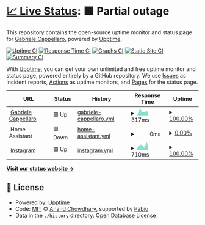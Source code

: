 # [📈 Live Status](https://status.gabrielecappellaro.me): <!--live status--> **🟧 Partial outage**

This repository contains the open-source uptime monitor and status page for [Gabriele Cappellaro](gabrielecappellaro.me), powered by [Upptime](https://github.com/upptime/upptime).

[![Uptime CI](https://github.com/cappee/upptime/workflows/Uptime%20CI/badge.svg)](https://github.com/cappee/upptime/actions?query=workflow%3A%22Uptime+CI%22)
[![Response Time CI](https://github.com/cappee/upptime/workflows/Response%20Time%20CI/badge.svg)](https://github.com/cappee/upptime/actions?query=workflow%3A%22Response+Time+CI%22)
[![Graphs CI](https://github.com/cappee/upptime/workflows/Graphs%20CI/badge.svg)](https://github.com/cappee/upptime/actions?query=workflow%3A%22Graphs+CI%22)
[![Static Site CI](https://github.com/cappee/upptime/workflows/Static%20Site%20CI/badge.svg)](https://github.com/cappee/upptime/actions?query=workflow%3A%22Static+Site+CI%22)
[![Summary CI](https://github.com/cappee/upptime/workflows/Summary%20CI/badge.svg)](https://github.com/cappee/upptime/actions?query=workflow%3A%22Summary+CI%22)

With [Upptime](https://upptime.js.org), you can get your own unlimited and free uptime monitor and status page, powered entirely by a GitHub repository. We use [Issues](https://github.com/cappee/upptime/issues) as incident reports, [Actions](https://github.com/cappee/upptime/actions) as uptime monitors, and [Pages](https://status.gabrielecappellaro.me) for the status page.

<!--start: status pages-->
<!-- This summary is generated by Upptime (https://github.com/upptime/upptime) -->
<!-- Do not edit this manually, your changes will be overwritten -->
<!-- prettier-ignore -->
| URL | Status | History | Response Time | Uptime |
| --- | ------ | ------- | ------------- | ------ |
| <img alt="" src="https://icons.duckduckgo.com/ip3/gabrielecappellaro.me.ico" height="13"> [Gabriele Cappellaro](https://gabrielecappellaro.me) | 🟩 Up | [gabriele-cappellaro.yml](https://github.com/cappee/upptime/commits/HEAD/history/gabriele-cappellaro.yml) | <details><summary><img alt="Response time graph" src="./graphs/gabriele-cappellaro/response-time-week.png" height="20"> 317ms</summary><br><a href="https://status.gabrielecappellaro.me/history/gabriele-cappellaro"><img alt="Response time 294" src="https://img.shields.io/endpoint?url=https%3A%2F%2Fraw.githubusercontent.com%2Fcappee%2Fupptime%2FHEAD%2Fapi%2Fgabriele-cappellaro%2Fresponse-time.json"></a><br><a href="https://status.gabrielecappellaro.me/history/gabriele-cappellaro"><img alt="24-hour response time 149" src="https://img.shields.io/endpoint?url=https%3A%2F%2Fraw.githubusercontent.com%2Fcappee%2Fupptime%2FHEAD%2Fapi%2Fgabriele-cappellaro%2Fresponse-time-day.json"></a><br><a href="https://status.gabrielecappellaro.me/history/gabriele-cappellaro"><img alt="7-day response time 317" src="https://img.shields.io/endpoint?url=https%3A%2F%2Fraw.githubusercontent.com%2Fcappee%2Fupptime%2FHEAD%2Fapi%2Fgabriele-cappellaro%2Fresponse-time-week.json"></a><br><a href="https://status.gabrielecappellaro.me/history/gabriele-cappellaro"><img alt="30-day response time 296" src="https://img.shields.io/endpoint?url=https%3A%2F%2Fraw.githubusercontent.com%2Fcappee%2Fupptime%2FHEAD%2Fapi%2Fgabriele-cappellaro%2Fresponse-time-month.json"></a><br><a href="https://status.gabrielecappellaro.me/history/gabriele-cappellaro"><img alt="1-year response time 294" src="https://img.shields.io/endpoint?url=https%3A%2F%2Fraw.githubusercontent.com%2Fcappee%2Fupptime%2FHEAD%2Fapi%2Fgabriele-cappellaro%2Fresponse-time-year.json"></a></details> | <details><summary><a href="https://status.gabrielecappellaro.me/history/gabriele-cappellaro">100.00%</a></summary><a href="https://status.gabrielecappellaro.me/history/gabriele-cappellaro"><img alt="All-time uptime 100.00%" src="https://img.shields.io/endpoint?url=https%3A%2F%2Fraw.githubusercontent.com%2Fcappee%2Fupptime%2FHEAD%2Fapi%2Fgabriele-cappellaro%2Fuptime.json"></a><br><a href="https://status.gabrielecappellaro.me/history/gabriele-cappellaro"><img alt="24-hour uptime 100.00%" src="https://img.shields.io/endpoint?url=https%3A%2F%2Fraw.githubusercontent.com%2Fcappee%2Fupptime%2FHEAD%2Fapi%2Fgabriele-cappellaro%2Fuptime-day.json"></a><br><a href="https://status.gabrielecappellaro.me/history/gabriele-cappellaro"><img alt="7-day uptime 100.00%" src="https://img.shields.io/endpoint?url=https%3A%2F%2Fraw.githubusercontent.com%2Fcappee%2Fupptime%2FHEAD%2Fapi%2Fgabriele-cappellaro%2Fuptime-week.json"></a><br><a href="https://status.gabrielecappellaro.me/history/gabriele-cappellaro"><img alt="30-day uptime 100.00%" src="https://img.shields.io/endpoint?url=https%3A%2F%2Fraw.githubusercontent.com%2Fcappee%2Fupptime%2FHEAD%2Fapi%2Fgabriele-cappellaro%2Fuptime-month.json"></a><br><a href="https://status.gabrielecappellaro.me/history/gabriele-cappellaro"><img alt="1-year uptime 100.00%" src="https://img.shields.io/endpoint?url=https%3A%2F%2Fraw.githubusercontent.com%2Fcappee%2Fupptime%2FHEAD%2Fapi%2Fgabriele-cappellaro%2Fuptime-year.json"></a></details>
| <img alt="" src="https://icons.duckduckgo.com/ip3/null.ico" height="13"> Home Assistant | 🟥 Down | [home-assistant.yml](https://github.com/cappee/upptime/commits/HEAD/history/home-assistant.yml) | <details><summary><img alt="Response time graph" src="./graphs/home-assistant/response-time-week.png" height="20"> 0ms</summary><br><a href="https://status.gabrielecappellaro.me/history/home-assistant"><img alt="Response time 0" src="https://img.shields.io/endpoint?url=https%3A%2F%2Fraw.githubusercontent.com%2Fcappee%2Fupptime%2FHEAD%2Fapi%2Fhome-assistant%2Fresponse-time.json"></a><br><a href="https://status.gabrielecappellaro.me/history/home-assistant"><img alt="24-hour response time 0" src="https://img.shields.io/endpoint?url=https%3A%2F%2Fraw.githubusercontent.com%2Fcappee%2Fupptime%2FHEAD%2Fapi%2Fhome-assistant%2Fresponse-time-day.json"></a><br><a href="https://status.gabrielecappellaro.me/history/home-assistant"><img alt="7-day response time 0" src="https://img.shields.io/endpoint?url=https%3A%2F%2Fraw.githubusercontent.com%2Fcappee%2Fupptime%2FHEAD%2Fapi%2Fhome-assistant%2Fresponse-time-week.json"></a><br><a href="https://status.gabrielecappellaro.me/history/home-assistant"><img alt="30-day response time 0" src="https://img.shields.io/endpoint?url=https%3A%2F%2Fraw.githubusercontent.com%2Fcappee%2Fupptime%2FHEAD%2Fapi%2Fhome-assistant%2Fresponse-time-month.json"></a><br><a href="https://status.gabrielecappellaro.me/history/home-assistant"><img alt="1-year response time 0" src="https://img.shields.io/endpoint?url=https%3A%2F%2Fraw.githubusercontent.com%2Fcappee%2Fupptime%2FHEAD%2Fapi%2Fhome-assistant%2Fresponse-time-year.json"></a></details> | <details><summary><a href="https://status.gabrielecappellaro.me/history/home-assistant">0.00%</a></summary><a href="https://status.gabrielecappellaro.me/history/home-assistant"><img alt="All-time uptime 0.00%" src="https://img.shields.io/endpoint?url=https%3A%2F%2Fraw.githubusercontent.com%2Fcappee%2Fupptime%2FHEAD%2Fapi%2Fhome-assistant%2Fuptime.json"></a><br><a href="https://status.gabrielecappellaro.me/history/home-assistant"><img alt="24-hour uptime 0.00%" src="https://img.shields.io/endpoint?url=https%3A%2F%2Fraw.githubusercontent.com%2Fcappee%2Fupptime%2FHEAD%2Fapi%2Fhome-assistant%2Fuptime-day.json"></a><br><a href="https://status.gabrielecappellaro.me/history/home-assistant"><img alt="7-day uptime 0.00%" src="https://img.shields.io/endpoint?url=https%3A%2F%2Fraw.githubusercontent.com%2Fcappee%2Fupptime%2FHEAD%2Fapi%2Fhome-assistant%2Fuptime-week.json"></a><br><a href="https://status.gabrielecappellaro.me/history/home-assistant"><img alt="30-day uptime 0.00%" src="https://img.shields.io/endpoint?url=https%3A%2F%2Fraw.githubusercontent.com%2Fcappee%2Fupptime%2FHEAD%2Fapi%2Fhome-assistant%2Fuptime-month.json"></a><br><a href="https://status.gabrielecappellaro.me/history/home-assistant"><img alt="1-year uptime 0.00%" src="https://img.shields.io/endpoint?url=https%3A%2F%2Fraw.githubusercontent.com%2Fcappee%2Fupptime%2FHEAD%2Fapi%2Fhome-assistant%2Fuptime-year.json"></a></details>
| <img alt="" src="https://icons.duckduckgo.com/ip3/instagram.com.ico" height="13"> [Instagram](https://instagram.com) | 🟩 Up | [instagram.yml](https://github.com/cappee/upptime/commits/HEAD/history/instagram.yml) | <details><summary><img alt="Response time graph" src="./graphs/instagram/response-time-week.png" height="20"> 710ms</summary><br><a href="https://status.gabrielecappellaro.me/history/instagram"><img alt="Response time 760" src="https://img.shields.io/endpoint?url=https%3A%2F%2Fraw.githubusercontent.com%2Fcappee%2Fupptime%2FHEAD%2Fapi%2Finstagram%2Fresponse-time.json"></a><br><a href="https://status.gabrielecappellaro.me/history/instagram"><img alt="24-hour response time 452" src="https://img.shields.io/endpoint?url=https%3A%2F%2Fraw.githubusercontent.com%2Fcappee%2Fupptime%2FHEAD%2Fapi%2Finstagram%2Fresponse-time-day.json"></a><br><a href="https://status.gabrielecappellaro.me/history/instagram"><img alt="7-day response time 710" src="https://img.shields.io/endpoint?url=https%3A%2F%2Fraw.githubusercontent.com%2Fcappee%2Fupptime%2FHEAD%2Fapi%2Finstagram%2Fresponse-time-week.json"></a><br><a href="https://status.gabrielecappellaro.me/history/instagram"><img alt="30-day response time 769" src="https://img.shields.io/endpoint?url=https%3A%2F%2Fraw.githubusercontent.com%2Fcappee%2Fupptime%2FHEAD%2Fapi%2Finstagram%2Fresponse-time-month.json"></a><br><a href="https://status.gabrielecappellaro.me/history/instagram"><img alt="1-year response time 760" src="https://img.shields.io/endpoint?url=https%3A%2F%2Fraw.githubusercontent.com%2Fcappee%2Fupptime%2FHEAD%2Fapi%2Finstagram%2Fresponse-time-year.json"></a></details> | <details><summary><a href="https://status.gabrielecappellaro.me/history/instagram">100.00%</a></summary><a href="https://status.gabrielecappellaro.me/history/instagram"><img alt="All-time uptime 100.00%" src="https://img.shields.io/endpoint?url=https%3A%2F%2Fraw.githubusercontent.com%2Fcappee%2Fupptime%2FHEAD%2Fapi%2Finstagram%2Fuptime.json"></a><br><a href="https://status.gabrielecappellaro.me/history/instagram"><img alt="24-hour uptime 100.00%" src="https://img.shields.io/endpoint?url=https%3A%2F%2Fraw.githubusercontent.com%2Fcappee%2Fupptime%2FHEAD%2Fapi%2Finstagram%2Fuptime-day.json"></a><br><a href="https://status.gabrielecappellaro.me/history/instagram"><img alt="7-day uptime 100.00%" src="https://img.shields.io/endpoint?url=https%3A%2F%2Fraw.githubusercontent.com%2Fcappee%2Fupptime%2FHEAD%2Fapi%2Finstagram%2Fuptime-week.json"></a><br><a href="https://status.gabrielecappellaro.me/history/instagram"><img alt="30-day uptime 100.00%" src="https://img.shields.io/endpoint?url=https%3A%2F%2Fraw.githubusercontent.com%2Fcappee%2Fupptime%2FHEAD%2Fapi%2Finstagram%2Fuptime-month.json"></a><br><a href="https://status.gabrielecappellaro.me/history/instagram"><img alt="1-year uptime 100.00%" src="https://img.shields.io/endpoint?url=https%3A%2F%2Fraw.githubusercontent.com%2Fcappee%2Fupptime%2FHEAD%2Fapi%2Finstagram%2Fuptime-year.json"></a></details>

<!--end: status pages-->

[**Visit our status website →**](https://status.gabrielecappellaro.me)

## 📄 License

- Powered by: [Upptime](https://github.com/upptime/upptime)
- Code: [MIT](./LICENSE) © [Anand Chowdhary](https://anandchowdhary.com), supported by [Pabio](https://pabio.com)
- Data in the `./history` directory: [Open Database License](https://opendatacommons.org/licenses/odbl/1-0/)
